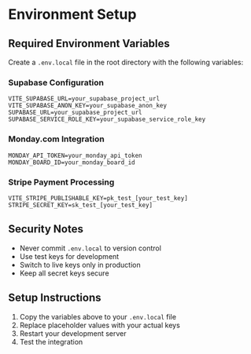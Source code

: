 # Environment Setup

## Required Environment Variables

Create a `.env.local` file in the root directory with the following variables:

### Supabase Configuration
```
VITE_SUPABASE_URL=your_supabase_project_url
VITE_SUPABASE_ANON_KEY=your_supabase_anon_key
SUPABASE_URL=your_supabase_project_url
SUPABASE_SERVICE_ROLE_KEY=your_supabase_service_role_key
```

### Monday.com Integration
```
MONDAY_API_TOKEN=your_monday_api_token
MONDAY_BOARD_ID=your_monday_board_id
```

### Stripe Payment Processing
```
VITE_STRIPE_PUBLISHABLE_KEY=pk_test_[your_test_key]
STRIPE_SECRET_KEY=sk_test_[your_test_key]
```

## Security Notes

- Never commit `.env.local` to version control
- Use test keys for development
- Switch to live keys only in production
- Keep all secret keys secure

## Setup Instructions

1. Copy the variables above to your `.env.local` file
2. Replace placeholder values with your actual keys
3. Restart your development server
4. Test the integration
